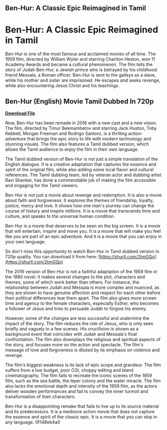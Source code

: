 ## Ben-Hur: A Classic Epic Reimagined in Tamil

  
# Ben-Hur: A Classic Epic Reimagined in Tamil
 
Ben-Hur is one of the most famous and acclaimed movies of all time. The 1959 film, directed by William Wyler and starring Charlton Heston, won 11 Academy Awards and became a cultural phenomenon. The film tells the story of Judah Ben-Hur, a Jewish prince who is betrayed by his childhood friend Messala, a Roman officer. Ben-Hur is sent to the galleys as a slave, while his mother and sister are imprisoned. He escapes and seeks revenge, while also encountering Jesus Christ and his teachings.
 
## Ben-Hur (English) Movie Tamil Dubbed In 720p


[**Download File**](https://venemena.blogspot.com/?download=2tLhvw)

 
Now, Ben-Hur has been remade in 2016 with a new cast and a new vision. The film, directed by Timur Bekmambetov and starring Jack Huston, Toby Kebbell, Morgan Freeman and Rodrigo Santoro, is a thrilling action-adventure that brings the epic story to life with modern technology and stunning visuals. The film also features a Tamil dubbed version, which allows the Tamil audience to enjoy the film in their own language.
 
The Tamil dubbed version of Ben-Hur is not just a simple translation of the English dialogue. It is a creative adaptation that captures the essence and spirit of the original film, while also adding some local flavor and cultural references. The Tamil dubbing team, led by veteran actor and dubbing artist Ravi Shankar, has done a commendable job of making the film accessible and engaging for the Tamil viewers.
 
Ben-Hur is not just a movie about revenge and redemption. It is also a movie about faith and forgiveness. It explores the themes of friendship, loyalty, justice, mercy and love. It shows how one man's journey can change the course of history and inspire millions. It is a movie that transcends time and culture, and speaks to the universal human condition.
 
Ben-Hur is a movie that deserves to be seen on the big screen. It is a movie that will entertain, inspire and move you. It is a movie that will make you feel like you are part of an epic adventure. And it is a movie that you can enjoy in your own language.
 
So don't miss this opportunity to watch Ben-Hur in Tamil dubbed version in 720p quality. You can download it from here: [https://shurll.com/2tmGQo](https://shurll.com/2tmGQo)
  
The 2016 version of Ben-Hur is not a faithful adaptation of the 1959 film or the 1880 novel. It makes several changes to the plot, characters and themes, some of which work better than others. For instance, the relationship between Judah and Messala is more complex and nuanced, as they are shown to have genuine affection and respect for each other before their political differences tear them apart. The film also gives more screen time and agency to the female characters, especially Esther, who becomes a follower of Jesus and tries to persuade Judah to forgive his enemy.
 
However, some of the changes are less successful and undermine the impact of the story. The film reduces the role of Jesus, who is only seen briefly and vaguely in a few scenes. His crucifixion is shown as a background event that coincides with Judah and Messala's final confrontation. The film also downplays the religious and spiritual aspects of the story, and focuses more on the action and spectacle. The film's message of love and forgiveness is diluted by its emphasis on violence and revenge.
 
The film's biggest weakness is its lack of epic scope and grandeur. The film suffers from a low budget, poor CGI, choppy editing and bland cinematography. The film fails to recreate the iconic scenes of the 1959 film, such as the sea battle, the leper colony and the water miracle. The film also lacks the emotional depth and intensity of the 1959 film, as the actors deliver wooden performances and fail to convey the inner turmoil and transformation of their characters.
 
Ben-Hur is a disappointing remake that fails to live up to its source material and its predecessors. It is a mediocre action movie that does not capture the essence and spirit of the classic epic. It is a movie that you can skip in any language.
 0f148eb4a0

